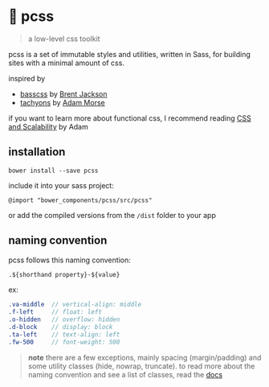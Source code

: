# 🐧  pcss

> a low-level css toolkit

pcss is a set of immutable styles and utilities, written in Sass, for building sites with a minimal amount of css. 

inspired by
* [basscss](https://basscss.com) by [Brent Jackson](https://twitter.com/jxnblk)
* [tachyons](https://tachyons.io) by [Adam Morse](https://twitter.com/mrmrs_)

if you want to learn more about functional css, I recommend reading [CSS and Scalability](http://mrmrs.io/writing/2016/03/24/scalable-css/) by Adam

## installation

```
bower install --save pcss
```

include it into your sass project:

```
@import "bower_components/pcss/src/pcss"
```

or add the compiled versions from the `/dist` folder to your app

##  naming convention

pcss follows this naming convention:

```css
.${shorthand property}-${value}
```

ex:

```sass
.va-middle  // vertical-align: middle
.f-left     // float: left
.o-hidden   // overflow: hidden
.d-block    // display: block
.ta-left    // text-align: left
.fw-500     // font-weight: 500
```

> **note** there are a few exceptions, mainly spacing (margin/padding) and some utility classes (hide, nowrap, truncate). to read more about the naming convention and see a list of classes, read the [docs]()
